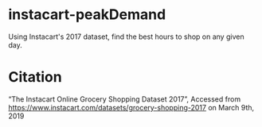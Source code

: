 # instacart-peakDemand
Using Instacart's 2017 dataset, find the best hours to shop on any given day.

# Citation
“The Instacart Online Grocery Shopping Dataset 2017”, Accessed from https://www.instacart.com/datasets/grocery-shopping-2017 on March 9th, 2019 
